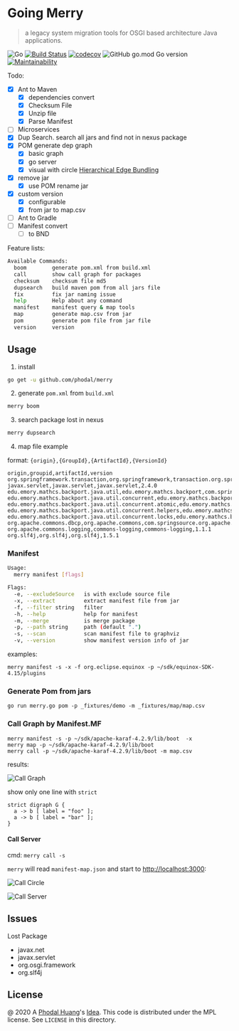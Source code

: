 # Going Merry

> a legacy system migration tools for OSGI based architecture Java applications.

![Go](https://github.com/phodal/merry/workflows/Go/badge.svg)
[![Build Status](https://travis-ci.org/phodal/merry.svg?branch=master)](https://travis-ci.org/phodal/merry)
[![codecov](https://codecov.io/gh/phodal/merry/branch/master/graph/badge.svg)](https://codecov.io/gh/phodal/merry)
![GitHub go.mod Go version](https://img.shields.io/github/go-mod/go-version/phodal/merry)
[![Maintainability](https://api.codeclimate.com/v1/badges/77b3f3f4a2444b33dc16/maintainability)](https://codeclimate.com/github/phodal/merry/maintainability)

Todo:

 - [x] Ant to Maven
    - [x] dependencies convert
    - [x] Checksum File
    - [x] Unzip file
    - [x] Parse Manifest
 - [ ] Microservices
 - [x] Dup Search. search all jars and find not in nexus package
 - [x] POM generate dep graph
    - [x] basic graph
    - [x] go server
    - [x] visual with circle [Hierarchical Edge Bundling](https://observablehq.com/@d3/hierarchical-edge-bundling)
 - [x] remove jar
   - [x] use POM rename jar
 - [x] custom version
   - [x] configurable
   - [x] from jar to map.csv
 - [ ] Ant to Gradle
 - [ ] Manifest convert
    - [ ] to BND

Feature lists:

```bash
Available Commands:
  boom        generate pom.xml from build.xml
  call        show call graph for packages
  checksum    checksum file md5
  dupsearch   build maven pom from all jars file
  fix         fix jar naming issue
  help        Help about any command
  manifest    manifest query & map tools
  map         generate map.csv from jar
  pom         generate pom file from jar file
  version     version

```

## Usage

1. install

```bash
go get -u github.com/phodal/merry
```

2. generate `pom.xml` from `build.xml`

```bash
merry boom
```

3. search package lost in nexus

```bash
merry dupsearch
```

4. map file example

format: `{origin},{GroupId},{ArtifactId},{VersionId}`

```
origin,groupid,artifactId,version
org.springframework.transaction,org.springframework,transaction.org.springframework.transaction,2.5.6.SEC01
javax.servlet,javax.servlet,javax.servlet,2.4.0
edu.emory.mathcs.backport.java.util,edu.emory.mathcs.backport,com.springsource.edu.emory.mathcs.backport,3.1.0
edu.emory.mathcs.backport.java.util.concurrent,edu.emory.mathcs.backport,com.springsource.edu.emory.mathcs.backport,3.1.0
edu.emory.mathcs.backport.java.util.concurrent.atomic,edu.emory.mathcs.backport,com.springsource.edu.emory.mathcs.backport,3.1.0
edu.emory.mathcs.backport.java.util.concurrent.helpers,edu.emory.mathcs.backport,com.springsource.edu.emory.mathcs.backport,3.1.0
edu.emory.mathcs.backport.java.util.concurrent.locks,edu.emory.mathcs.backport,com.springsource.edu.emory.mathcs.backport,3.1.0
org.apache.commons.dbcp,org.apache.commons,com.springsource.org.apache.commons.dbcp,1.2.2.osgi
org.apache.commons.logging,commons-logging,commons-logging,1.1.1
org.slf4j,org.slf4j,org.slf4j,1.5.1
```

### Manifest

```bash
Usage:
  merry manifest [flags]

Flags:
  -e, --excludeSource   is with exclude source file
  -x, --extract         extract manifest file from jar
  -f, --filter string   filter
  -h, --help            help for manifest
  -m, --merge           is merge package
  -p, --path string     path (default ".")
  -s, --scan            scan manifest file to graphviz
  -v, --version         show manifest version info of jar
```

examples:

```
merry manifest -s -x -f org.eclipse.equinox -p ~/sdk/equinox-SDK-4.15/plugins
```

### Generate Pom from jars

```
go run merry.go pom -p _fixtures/demo -m _fixtures/map/map.csv
```

### Call Graph by Manifest.MF

```
merry manifest -s -p ~/sdk/apache-karaf-4.2.9/lib/boot  -x
merry map -p ~/sdk/apache-karaf-4.2.9/lib/boot
merry call -p ~/sdk/apache-karaf-4.2.9/lib/boot -m map.csv
```

results:

![Call Graph](docs/screenshots/call-example-karaf.svg)

show only one line with `strict`

```
strict digraph G {
  a -> b [ label = "foo" ];
  a -> b [ label = "bar" ];
}
```

#### Call Server

cmd: `merry call -s`

`merry` will read `manifest-map.json` and start to [http://localhost:3000](http://localhost:3000):

![Call Circle](docs/screenshots/call-circle.svg)

![Call Server](docs/screenshots/call-server.svg)

## Issues

Lost Package

 - javax.net
 - javax.servlet
 - org.osgi.framework
 - org.slf4j

License
---

@ 2020 A [Phodal Huang](https://www.phodal.com)'s [Idea](http://github.com/phodal/ideas).  This code is distributed under the MPL license. See `LICENSE` in this directory.
